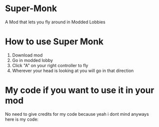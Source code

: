 # Super-Monk
A Mod that lets you fly around in Modded Lobbies
# How to use Super Monk
1. Download mod
2. Go in modded lobby
3. Click "A" on your right controller to fly
4. Wherever your head is looking at you will go in that direction
# My code if you want to use it in your mod
No need to give credits for my code because yeah i dont mind anyways here is my code:


